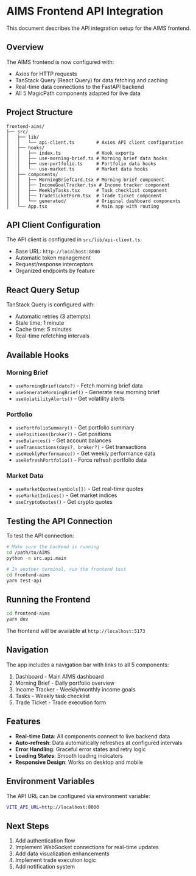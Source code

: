 # AIMS Frontend API Integration

This document describes the API integration setup for the AIMS frontend.

## Overview

The AIMS frontend is now configured with:
- Axios for HTTP requests
- TanStack Query (React Query) for data fetching and caching
- Real-time data connections to the FastAPI backend
- All 5 MagicPath components adapted for live data

## Project Structure

```
frontend-aims/
├── src/
│   ├── lib/
│   │   └── api-client.ts        # Axios API client configuration
│   ├── hooks/
│   │   ├── index.ts             # Hook exports
│   │   ├── use-morning-brief.ts # Morning brief data hooks
│   │   ├── use-portfolio.ts     # Portfolio data hooks
│   │   └── use-market.ts        # Market data hooks
│   ├── components/
│   │   ├── MorningBriefCard.tsx # Morning brief component
│   │   ├── IncomeGoalTracker.tsx # Income tracker component
│   │   ├── WeeklyTasks.tsx      # Task checklist component
│   │   ├── TradeTicketForm.tsx  # Trade ticket component
│   │   └── generated/           # Original dashboard components
│   └── App.tsx                  # Main app with routing
```

## API Client Configuration

The API client is configured in `src/lib/api-client.ts`:
- Base URL: `http://localhost:8000`
- Automatic token management
- Request/response interceptors
- Organized endpoints by feature

## React Query Setup

TanStack Query is configured with:
- Automatic retries (3 attempts)
- Stale time: 1 minute
- Cache time: 5 minutes
- Real-time refetching intervals

## Available Hooks

### Morning Brief
- `useMorningBrief(date?)` - Fetch morning brief data
- `useGenerateMorningBrief()` - Generate new morning brief
- `useVolatilityAlerts()` - Get volatility alerts

### Portfolio
- `usePortfolioSummary()` - Get portfolio summary
- `usePositions(broker?)` - Get positions
- `useBalances()` - Get account balances
- `useTransactions(days?, broker?)` - Get transactions
- `useWeeklyPerformance()` - Get weekly performance data
- `useRefreshPortfolio()` - Force refresh portfolio data

### Market Data
- `useMarketQuotes(symbols[])` - Get real-time quotes
- `useMarketIndices()` - Get market indices
- `useCryptoQuotes()` - Get crypto quotes

## Testing the API Connection

To test the API connection:

```bash
# Make sure the backend is running
cd /path/to/AIMS
python -m src.api.main

# In another terminal, run the frontend test
cd frontend-aims
yarn test-api
```

## Running the Frontend

```bash
cd frontend-aims
yarn dev
```

The frontend will be available at `http://localhost:5173`

## Navigation

The app includes a navigation bar with links to all 5 components:
1. Dashboard - Main AIMS dashboard
2. Morning Brief - Daily portfolio overview
3. Income Tracker - Weekly/monthly income goals
4. Tasks - Weekly task checklist
5. Trade Ticket - Trade execution form

## Features

- **Real-time Data**: All components connect to live backend data
- **Auto-refresh**: Data automatically refreshes at configured intervals
- **Error Handling**: Graceful error states and retry logic
- **Loading States**: Smooth loading indicators
- **Responsive Design**: Works on desktop and mobile

## Environment Variables

The API URL can be configured via environment variable:
```bash
VITE_API_URL=http://localhost:8000
```

## Next Steps

1. Add authentication flow
2. Implement WebSocket connections for real-time updates
3. Add data visualization enhancements
4. Implement trade execution logic
5. Add notification system